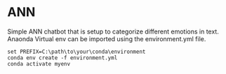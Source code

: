 # ANN
Simple ANN chatbot that is setup to categorize different emotions in text.
Anaonda Virtual env can be imported using the environment.yml file.

```shell
set PREFIX=C:\path\to\your\conda\environment
conda env create -f environment.yml
conda activate myenv
```

